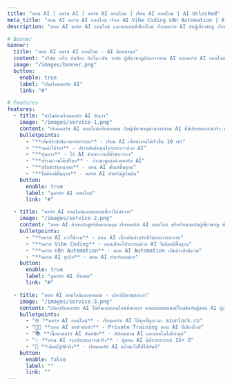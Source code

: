 ```yaml
---
title: "สอน AI | คอร์ส AI | คอร์ส AI ออนไลน์ | เรียน AI ออนไลน์ | AI Unlocked"
meta_title: "สอน AI คอร์ส AI ออนไลน์ เรียน AI Vibe Coding n8n Automation | AI Unlocked"
description: "สอน AI คอร์ส AI ออนไลน์ และสอนสดที่เชียงใหม่ เรียนคอร์ส AI กับผู้เชี่ยวชาญ เรียน Vibe Coding, n8n automation ใช้ AI เขียนโปรแกรม เพิ่มประสิทธิภาพ ลดต้นทุน ไม่ต้องมีพื้นฐาน"

# Banner
banner:
  title: "สอน AI คอร์ส AI ออนไลน์ - AI คืออนาคต"
  content: "บริษัท เอไอ อันล็อก อินโนเวชั่น จำกัด ผู้เชี่ยวชาญด้านการสอน AI และคอร์ส AI ออนไลน์ ในยุคที่ทุกคนและทุกองค์กรต้องใช้ AI เพื่อเพิ่มประสิทธิภาพการทำงาน ลดค่าใช้จ่าย และทุ่นแรงได้อย่างมหาศาล เรียนคอร์ส AI กับเราได้ทั้งแบบออนไลน์และสอนสดแบบตัวต่อตัว"
  image: "/images/banner.png"
  button:
    enable: true
    label: "เริ่มเรียนคอร์ส AI"
    link: "#"

# Features
features:
  - title: "ทำไมต้องเรียนคอร์ส AI กับเรา"
    image: "/images/service-1.png"
    content: "เรียนคอร์ส AI ออนไลน์หรือสอนสด กับผู้เชี่ยวชาญด้านการสอน AI ที่มีประสบการณ์จริง AI ไม่ใช่แค่เทคโนโลยีของอนาคต แต่เป็นความจำเป็นในปัจจุบัน คอร์ส AI ของเราจะช่วยให้คุณและองค์กรเพิ่มประสิทธิภาพได้อย่างมหาศาล"
    bulletpoints:
      - "**เพิ่มประสิทธิภาพการทำงาน** - เรียน AI เพื่อทำงานได้เร็วขึ้น 10 เท่า"
      - "**ลดค่าใช้จ่าย** - ประหยัดต้นทุนในระยะยาวด้วย AI"
      - "**ทุ่นแรง** - ให้ AI ช่วยทำงานที่ซ้ำซากจำเจ"
      - "**สร้างความได้เปรียบ** - ก้าวนำคู่แข่งด้วยคอร์ส AI"
      - "**ปรับตัวรับอนาคต** - สอน AI ตั้งแต่พื้นฐาน"
      - "**ไม่ต้องมีพื้นฐาน** - คอร์ส AI สำหรับผู้เริ่มต้น"
    button:
      enable: true
      label: "ดูคอร์ส AI ออนไลน์"
      link: "#"

  - title: "คอร์ส AI ออนไลน์และสอนสดที่เราให้บริการ"
    image: "/images/service-2.png"
    content: "สอน AI ด้วยหลักสูตรที่ครอบคลุม เรียนคอร์ส AI ออนไลน์ หรือเรียนสดกับผู้เชี่ยวชาญ ทั้งแบบออนไลน์และออนไซต์ พร้อมนำคุณก้าวสู่อนาคตของการทำงานด้วย AI"
    bulletpoints:
      - "**คอร์ส AI การใช้งาน** - สอน AI เบื้องต้นสำหรับชีวิตและการทำงาน"
      - "**คอร์ส Vibe Coding** - สอนเขียนโปรแกรมด้วย AI ไม่ต้องมีพื้นฐาน"
      - "**คอร์ส n8n Automation** - สอน AI Automation เพิ่มประสิทธิภาพ"
      - "**คอร์ส AI ธุรกิจ** - สอน AI สำหรับองค์กร"
    button:
      enable: true
      label: "ดูคอร์ส AI ทั้งหมด"
      link: "#"

  - title: "สอน AI ออนไลน์และสอนสด - เลือกได้ตามสะดวก"
    image: "/images/service-3.png"
    content: "เลือกเรียนคอร์ส AI ได้ทั้งแบบออนไลน์ที่สะดวก และแบบสอนสดที่ใกล้ชิดกับผู้สอน AI ผู้เชี่ยวชาญ"
    bulletpoints:
      - "🌐 **คอร์ส AI ออนไลน์** - เรียนคอร์ส AI ได้ทุกที่ทุกเวลา aiunlock.co"
      - "👨‍🏫 **สอน AI สดตัวต่อตัว** - Private Training สอน AI ที่เชียงใหม่"
      - "📚 **เนื้อหาคอร์ส AI ทันสมัย** - อัปเดตตาม AI และเทคโนโลยีล่าสุด"
      - "💡 **สอน AI จากประสบการณ์จริง** - ผู้สอน AI มีประสบการณ์ 15+ ปี"
      - "🎯 **เน้นปฏิบัติจริง** - เรียนคอร์ส AI แล้วนำไปใช้ได้ทันที"
    button:
      enable: false
      label: ""
      link: ""
---
```

